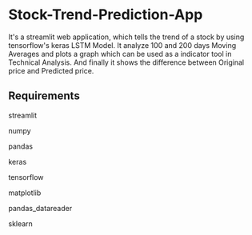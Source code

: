 # Stock-Trend-Prediction-App

It's a streamlit web application, which tells the trend of a stock by  using tensorflow's keras LSTM Model. It analyze 100 and 200 days Moving Averages and plots a graph which can be used as a indicator tool in Technical Analysis. And finally it shows the difference between Original price and Predicted price.

## Requirements

streamlit

numpy

pandas

keras

tensorflow

matplotlib

pandas_datareader

sklearn